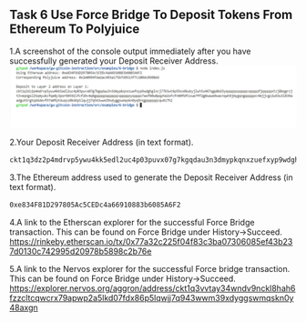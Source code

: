 ## Task 6 Use Force Bridge To Deposit Tokens From Ethereum To Polyjuice

1.A screenshot of the console output immediately after you have successfully generated your Deposit Receiver Address.
![alt text](https://raw.githubusercontent.com/deryyy/gitcoin/main/tas6/tas6.png)

2.Your Deposit Receiver Address (in text format).
```sh
ckt1q3dz2p4mdrvp5ywu4kk5edl2uc4p03puvx07g7kgqdau3n3dmypkqnxzuefxyp9wdghglncj77k5wt6p59sx6kukyjlwh5s467qgp8m25yqqqqqsqqqqqvqqqqqfjqqqqqxtzj8kqgrzjt3veqngsl25qmyukcfqe8y3pxr66t92lfcf26v4q6gqqqqpqqqqqqcqqqqqxyqqqqx7asf60w8pqpte2sfcfn90fdfzxue7ff2g8sawe9wacnqat6jmygqngqqqqpxv9ejjvgz2u63w3l839aadguh5rgtqd4devf97a0fpt4uqsz0k46p5lqwjj7q943wwm39xdyggswmqskn0yq9rqgqqqqqqcqw6z7h2
```

3.The Ethereum address used to generate the Deposit Receiver Address (in text format).
```sh
0xe834F81D297805Ac5CEDc4a66910883b6085A6F2
```

4.A link to the Etherscan explorer for the successful Force Bridge transaction. This can be found on Force Bridge under History→Succeed.
https://rinkeby.etherscan.io/tx/0x77a32c225f04f83c3ba07306085ef43b237d0130c742995d20978b5898c2b76e

5.A link to the Nervos explorer for the successful Force bridge transaction. This can be found on Force Bridge under History→Succeed.
https://explorer.nervos.org/aggron/address/ckt1q3vvtay34wndv9nckl8hah6fzzcltcqwcrx79apwp2a5lkd07fdx86p5lqwjj7q943wwm39xdyggswmqskn0y48axgn
